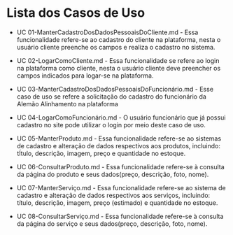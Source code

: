 # Lista dos Casos de Uso

* UC 01-ManterCadastroDosDadosPessoaisDoCliente.md - Essa funcionalidade refere-se ao cadastro do cliente na plataforma, nesta o usuário cliente preenche os campos e realiza o cadastro no sistema.

* UC 02-LogarComoCliente.md - Essa funcionalidade se refere ao login na plataforma como cliente, nesta o usuário cliente deve preencher os campos indicados para logar-se na plataforma.
 
* UC 03-ManterCadastroDosDadosPessoaisDoFuncionário.md -  Esse caso de uso se refere a solicitação do cadastro do funcionário da Alemão Alinhamento na plataforma

* UC 04-LogarComoFuncionário.md - O usuário funcionário que já possui cadastro no site pode utilizar o login por meio deste caso de uso.
 
* UC 05-ManterProduto.md - Essa funcionalidade refere-se ao sistemas de cadastro e alteração de dados respectivos aos produtos, incluindo: tÍtulo, descrição, imagem, preço e quantidade no estoque.
 
* UC 06-ConsultarProduto.md - Essa funcionalidade refere-se à consulta da página do produto e seus dados(preço, descrição, foto, nome).

* UC 07-ManterServiço.md - Essa funcionalidade refere-se ao sistema de cadastro e alteração de dados respectivos aos serviços, incluindo: título, descrição, imagem, preço (estimado) e quantidade no estoque.

* UC 08-ConsultarServiço.md - Essa funcionalidade refere-se à consulta da página do serviço e seus dados(preço, descrição, foto, nome).


